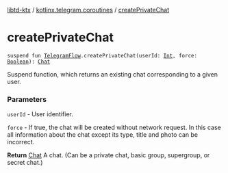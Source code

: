 [libtd-ktx](../index.md) / [kotlinx.telegram.coroutines](index.md) / [createPrivateChat](./create-private-chat.md)

# createPrivateChat

`suspend fun `[`TelegramFlow`](../kotlinx.telegram.core/-telegram-flow/index.md)`.createPrivateChat(userId: `[`Int`](https://kotlinlang.org/api/latest/jvm/stdlib/kotlin/-int/index.html)`, force: `[`Boolean`](https://kotlinlang.org/api/latest/jvm/stdlib/kotlin/-boolean/index.html)`): `[`Chat`](https://tdlibx.github.io/td/docs/org/drinkless/td/libcore/telegram/TdApi.Chat.html)

Suspend function, which returns an existing chat corresponding to a given user.

### Parameters

`userId` - User identifier.

`force` - If true, the chat will be created without network request. In this case all
information about the chat except its type, title and photo can be incorrect.

**Return**
[Chat](https://tdlibx.github.io/td/docs/org/drinkless/td/libcore/telegram/TdApi.Chat.html) A chat. (Can be a private chat, basic group, supergroup, or secret chat.)

